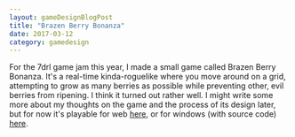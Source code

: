 ```yaml
---
layout: gameDesignBlogPost
title: "Brazen Berry Bonanza"
date: 2017-03-12
category: gamedesign
---
```

For the 7drl game jam this year, I made a small game called Brazen Berry Bonanza. It's a real-time kinda-roguelike where you move around on a grid, attempting to grow as many berries as possible while preventing other, evil berries from ripening. I think it turned out rather well. I might write some more about my thoughts on the game and the process of its design later, but for now it's playable for web [here](https://ethanhoeppner.github.io/gameFiles/BrazenBerryBonanza), or for windows (with source code) [here](https://ethanhoeppner.github.io/gameFiles/BrazenBerryBonanza/BrazenBerryBonanzaWindows.zip).
